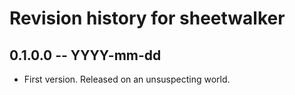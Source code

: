 # Revision history for sheetwalker

## 0.1.0.0 -- YYYY-mm-dd

* First version. Released on an unsuspecting world.
